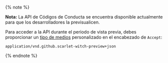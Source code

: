 {% note %}

**Nota:** La API de Códigos de Conducta se encuentra disponible actualmente para que los desarrolladores la previsualicen.

Para acceder a la API durante el periodo de vista previa, debes proporcionar un [tipo de medios](/v3/media) personalizado en el encabezado de `Accept`:
```
application/vnd.github.scarlet-witch-preview+json
```
{% endnote %}
